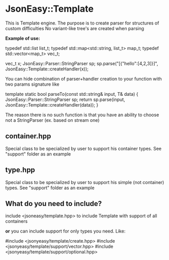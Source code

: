 JsonEasy::Template
===========

This is Template engine. The purpose is to create parser for structures of custom difficulties
No variant-like tree's are created when parsing

**Example of use:**

typedef std::list<int> list_t;
typedef std::map<std::string, list_t> map_t;
typedef std::vector<map_t> vec_t;

vec_t x;
JsonEasy::Parser::StringParser sp;
sp.parse("[{\"hello\":[4,2,3]}]", JsonEasy::Template::createHandler(x));


You can hide combination of parser+handler creation to your function with two params signature like

template<typename T>
static bool parseTo(const std::string& input, T& data) {
	JsonEasy::Parser::StringParser sp;
	return sp.parse(input, JsonEasy::Template::createHandler(data));
}

The reason there is no such function is that you have an ability to choose not a StringParser (ex. based on stream one)


container.hpp
--------------
Special class to be specialized by user to support his container types. See "support" folder as an example

type.hpp
--------------
Special class to be specialized by user to support his simple (not container) types. See "support" folder as an example

What do you need to include?
--------------
include <jsoneasy/template.hpp> to include Template with support of all containers

**or** you can include support for only types you need. Like:

\#include \<jsonyeasy/template/create.hpp\>
\#include \<jsonyeasy/template/support/vector.hpp\>
\#include \<jsonyeasy/template/support/optional.hpp\>
